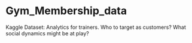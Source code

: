 # Gym_Membership_data
Kaggle Dataset: Analytics for trainers. Who to target as customers? What social dynamics might be at play?
